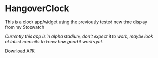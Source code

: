 # HangoverClock
This is a clock app/widget using the previously tested new time display from my [Stopwatch](https://github.com/programminghoch10/Stopwatch)

_Currently this app is in alpha stadium, don't expect it to work, maybe look at latest commits to know how good it works yet._

[Download APK](https://github.com/programminghoch10/HangoverClock/raw/master/app/release/app-release.apk)
